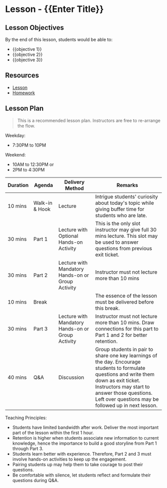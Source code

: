 # Lesson - {{Enter Title}}

## Lesson Objectives

By the end of this lesson, students would be able to:

- {{objective 1}}
- {{objective 2}}
- {{objective 3}}

## Resources

- [Lesson](./lesson.md)
- [Homework](./homework.md)

## Lesson Plan

> This is a recommended lesson plan. Instructors are free to re-arrange the flow.

Weekday: 
- 7:30PM to 10PM

Weekend: 
- 10AM to 12:30PM or 
- 2PM to 4:30PM

|Duration|Agenda|Delivery Method|Remarks|
|-|-|-|-|
|10 mins|Walk-in & Hook|Lecture|Intrigue students' curiosity about today's topic while giving buffer time for students who are late.|
|30 mins|Part 1| Lecture with Optional Hands-on Activity| This is the only slot instructor may give full 30 mins lecture. This slot may be used to answer questions from previous exit ticket.|
|30 mins|Part 2| Lecture with Mandatory Hands-on or Group Activity|Instructor must not lecture more than 10 mins|
|10 mins|Break| |The essence of the lesson must be delivered before this break.|
|30 mins|Part 3| Lecture with Mandatory Hands-on or Group Activity|Instructor must not lecture more than 10 mins. Draw connections for this part to Part 1 and 2 for better retention.|
|40 mins|Q&A| Discussion | Group students in pair to share one key learnings of the day. Encourage students to formulate questions and write them down as exit ticket. Instructors may start to answer those questions. Left over questions may be followed up in next lesson.|

Teaching Principles:
- Students have limited bandwidth after work. Deliver the most important part of the lesson within the first 1 hour.
- Retention is higher when students associate new information to current knowledge, hence the importance to build a good storyline from Part 1 through Part 3.
- Students learn better with experience. Therefore, Part 2 and 3 must involve hands-on activities to keep up the engagement.
- Pairing students up may help them to take courage to post their questions.
- Be comfortable with silence, let students reflect and formulate their questions during Q&A.